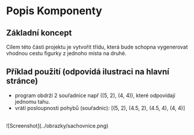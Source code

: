 # Popis Komponenty

## Základní koncept

Cílem této části projektu je vytvořit třídu, která bude schopna vygenerovat vhodnou cestu figurky z jednoho místa na druhé.

## Příklad použití (odpovídá ilustraci na hlavní stránce)
* program obdrží 2 souřadnice např ((5, 2), (4, 4)), které odpovídají jednomu tahu.
* vrátí posloupnosti pohybů (souřadnic): [(5, 2), (4.5, 2), (4.5, 4), (4, 4)]
<br>
![Screenshot](../obrazky/sachovnice.png)
